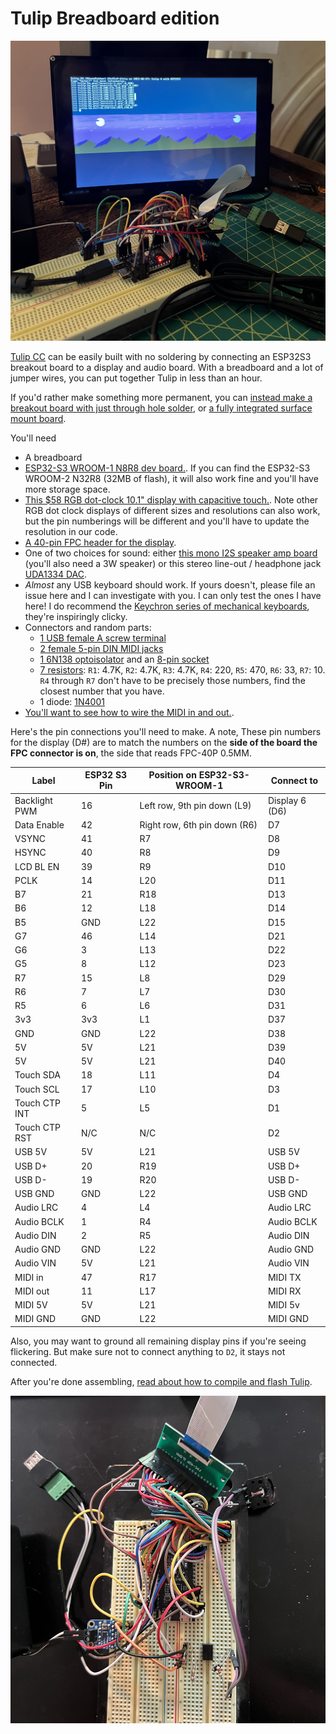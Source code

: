 # Tulip Breadboard edition

![Tulip Breadboard](https://github.com/bwhitman/tulipcc/raw/main/docs/pics/breadboard_display.jpg)

[Tulip CC](../README.md) can be easily built with no soldering by connecting an ESP32S3 breakout board to a display and audio board. With a breadboard and a lot of jumper wires, you can put together Tulip in less than an hour.

If you'd rather make something more permanent, you can [instead make a breakout board with just through hole solder](tulip_breakout.md), or [a fully integrated surface mount board](tulip_board.md).


You'll need

- A breadboard
- [ESP32-S3 WROOM-1 N8R8 dev board.](https://www.adafruit.com/product/5336). If you can find the ESP32-S3 WROOM-2 N32R8 (32MB of flash), it will also work fine and you'll have more storage space.
- [This $58 RGB dot-clock 10.1" display with capacitive touch.](https://www.hotmcu.com/101-inch-1024x600-tft-lcd-display-with-capacitive-touch-panel-p-215.html). Note other RGB dot clock displays of different sizes and resolutions can also work, but the pin numberings will be different and you'll have to update the resolution in our code. 
- [A 40-pin FPC header for the display](https://www.adafruit.com/product/4905). 
- One of two choices for sound: either [this mono I2S speaker amp board](https://www.adafruit.com/product/3006) (you'll also need a 3W speaker) or this stereo line-out / headphone jack [UDA1334 DAC](https://www.aliexpress.com/item/3256803337983466.html?gatewayAdapt=4itemAdapt). 
- _Almost_ any USB keyboard should work. If yours doesn't, please file an issue here and I can investigate with you. I can only test the ones I have here! I do recommend the [Keychron series of mechanical keyboards](https://www.keychron.com/products/keychron-k7-ultra-slim-wireless-mechanical-keyboard?variant=39396239048793), they're inspiringly clicky. 
- Connectors and random parts: 
   - [1 USB female A screw terminal](https://www.amazon.com/Poyiccot-Terminal-Connector-Converter-Breakout/dp/B08Y8NKGHL)
   - [2 female 5-pin DIN MIDI jacks](https://www.adafruit.com/product/1134)
   - [1 6N138 optoisolator](https://www.amazon.com/Optocoupler-Single-Channel-Darlington-Output/dp/B07DLTSXC1) and an [8-pin socket](https://www.adafruit.com/product/2202)
   - [7 resistors](https://www.amazon.com/BOJACK-Values-Resistor-Resistors-Assortment/dp/B08FD1XVL6): `R1`: 4.7K, `R2`: 4.7K, `R3`: 4.7K, `R4`: 220, `R5`: 470, `R6`: 33, `R7`: 10. `R4` through `R7` don't have to be precisely those numbers, find the closest number that you have. 
   - 1 diode: [1N4001](https://www.adafruit.com/product/755)
- [You'll want to see how to wire the MIDI in and out.](https://diyelectromusic.wordpress.com/2021/02/15/midi-in-for-3-3v-microcontrollers/). 

Here's the pin connections you'll need to make. A note, These pin numbers for the display (D#) are to match the numbers on the **side of the board the FPC connector is on**, the side that reads FPC-40P 0.5MM. 

| Label         | ESP32 S3 Pin | Position on ESP32-S3-WROOM-1 | Connect to     |
| ------------- | ------------ | ---------------------------- | -------------- |
| Backlight PWM | 16           | Left row, 9th pin down (L9)  | Display 6 (D6) |
| Data Enable   | 42           | Right row, 6th pin down (R6) | D7             |
| VSYNC         | 41           | R7                           | D8             |
| HSYNC         | 40           | R8                           | D9             |
| LCD BL EN     | 39           | R9                           | D10            |
| PCLK          | 14           | L20                          | D11            |
| B7            | 21           | R18                          | D13            |
| B6            | 12           | L18                          | D14            |
| B5            | GND          | L22                          | D15            | 
| G7            | 46           | L14                          | D21            |
| G6            | 3            | L13                          | D22            |
| G5            | 8            | L12                          | D23            |
| R7            | 15           | L8                           | D29            |
| R6            | 7            | L7                           | D30            |
| R5            | 6            | L6                           | D31            |
| 3v3           | 3v3          | L1                           | D37            |
| GND           | GND          | L22                          | D38            |
| 5V            | 5V           | L21                          | D39            |
| 5V            | 5V           | L21                          | D40            |
| Touch SDA     | 18           | L11                          | D4             |
| Touch SCL     | 17           | L10                          | D3             |
| Touch CTP INT | 5            | L5                           | D1             |
| Touch CTP RST | N/C          | N/C                          | D2             |
| USB 5V        | 5V           | L21                          | USB 5V         |
| USB D+        | 20           | R19                          | USB D+         |
| USB D-        | 19           | R20                          | USB D-         |       
| USB GND       | GND          | L22                          | USB GND        |
| Audio LRC     | 4            | L4                           | Audio LRC      |
| Audio BCLK    | 1            | R4                           | Audio BCLK     |
| Audio DIN     | 2            | R5                           | Audio DIN      |
| Audio GND     | GND          | L22                          | Audio GND      |
| Audio VIN     | 5V           | L21                          | Audio VIN      |
| MIDI in       | 47           | R17                          | MIDI TX        |
| MIDI out      | 11           | L17                          | MIDI RX        |
| MIDI 5V       | 5V           | L21                          | MIDI 5v        |
| MIDI GND      | GND          | L22                          | MIDI GND       |

Also, you may want to ground all remaining display pins if you're seeing flickering. But make sure not to connect anything to `D2`, it stays not connected.

After you're done assembling, [read about how to compile and flash Tulip](tulip_flashing.md).

![Tulip Breadboard](https://github.com/bwhitman/tulipcc/raw/main/docs/pics/breadboard_close.jpg)



